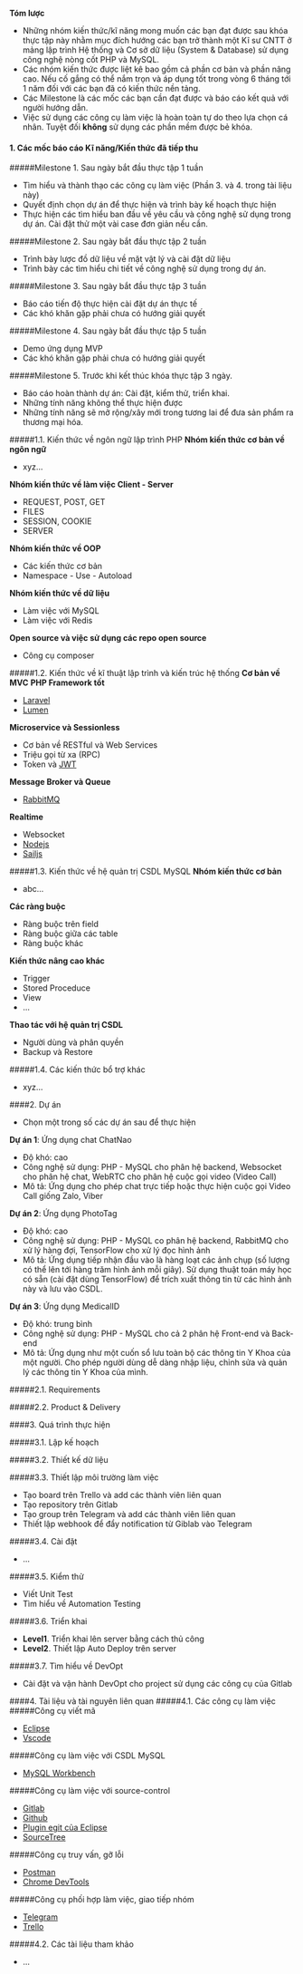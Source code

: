 **Tóm lược**
- Những nhóm kiến thức/kĩ năng mong muốn các bạn đạt được sau khóa thực tập này nhằm mục đích hướng các bạn trở thành một Kĩ sư CNTT ở mảng lập trình Hệ thống và Cơ sở dữ liệu (System & Database) sử dụng công nghệ nòng cốt PHP và MySQL.
- Các nhóm kiến thức được liệt kê bao gồm cả phần cơ bản và phần nâng cao. Nếu cố gắng có thể nắm trọn và áp dụng tốt trong vòng 6 tháng tới 1 năm đối với các bạn đã có kiến thức nền tảng.
- Các Milestone là các mốc các bạn cần đạt được và báo cáo kết quả với người hướng dẫn.
- Việc sử dụng các công cụ làm việc là hoàn toàn tự do theo lựa chọn cá nhân. Tuyệt đối **không** sử dụng các phần mềm được bẻ khóa.

#### 1. Các mốc báo cáo Kĩ năng/Kiến thức đã tiếp thu
#####Milestone 1. Sau ngày bắt đầu thực tập 1 tuần
- Tìm hiểu và thành thạo các công cụ làm việc (Phần 3. và 4. trong tài liệu này)
- Quyết định chọn dự án để thực hiện và trình bày kế hoạch thực hiện
- Thực hiện các tìm hiểu ban đầu về yêu cầu và công nghệ sử dụng trong dự án. Cài đặt thử một vài case đơn giản nếu cần.

#####Milestone 2. Sau ngày bắt đầu thực tập 2 tuần
- Trình bày lược đồ dữ liệu về mặt vật lý và cài đặt dữ liệu
- Trình bày các tìm hiểu chi tiết về công nghệ sử dụng trong dự án.

#####Milestone 3. Sau ngày bắt đầu thực tập 3 tuần
- Báo cáo tiến độ thực hiện cài đặt dự án thực tế
- Các khó khăn gặp phải chưa có hướng giải quyết

#####Milestone 4. Sau ngày bắt đầu thực tập 5 tuần
- Demo ứng dụng MVP
- Các khó khăn gặp phải chưa có hướng giải quyết

#####Milestone 5. Trước khi kết thúc khóa thực tập 3 ngày.
- Báo cáo hoàn thành dự án: Cài đặt, kiểm thử, triển khai.
- Những tính năng không thể thực hiện được
- Những tính năng sẽ mở rộng/xây mới trong tương lai để đưa sản phẩm ra thương mại hóa.


#####1.1. Kiến thức về ngôn ngữ lập trình PHP
**Nhóm kiến thức cơ bản về ngôn ngữ**
- xyz...

**Nhóm kiến thức về làm việc Client - Server**
- REQUEST, POST, GET
- FILES
- SESSION, COOKIE
- SERVER

**Nhóm kiến thức về OOP**
- Các kiến thức cơ bản
- Namespace - Use - Autoload

**Nhóm kiến thức về dữ liệu**
- Làm việc với MySQL
- Làm việc với Redis

**Open source và việc sử dụng các repo open source**
- Công cụ composer

#####1.2. Kiến thức về kĩ thuật lập trình và kiến trúc hệ thống
**Cơ bản về MVC**
**PHP Framework tốt**
- [Laravel](https://laravel.com)
- [Lumen](https://lumen.laravel.com)

**Microservice và Sessionless**
- Cơ bản về RESTful và Web Services
- Triệu gọi từ xa (RPC)
- Token và [JWT](https://jwt.io)

**Message Broker và Queue**
- [RabbitMQ](https://www.rabbitmq.com)

**Realtime**
- Websocket
- [Nodejs](https://nodejs.org)
- [Sailjs](https://sailsjs.com)

#####1.3. Kiến thức về hệ quản trị CSDL MySQL
**Nhóm kiến thức cơ bản**
- abc...

**Các ràng buộc**
- Ràng buộc trên field
- Ràng buộc giữa các table
- Ràng buộc khác

**Kiến thức nâng cao khác**
- Trigger
- Stored Proceduce
- View
- ...

**Thao tác với hệ quản trị CSDL**
- Người dùng và phân quyền
- Backup và Restore

#####1.4. Các kiến thức bổ trợ khác
- xyz...

####2. Dự án
- Chọn một trong số các dự án sau để thực hiện

**Dự án 1**: Ứng dụng chat ChatNao
- Độ khó: cao 
- Công nghệ sử dụng: PHP - MySQL cho phân hệ backend, Websocket cho phân hệ chat, WebRTC cho phân hệ cuộc gọi video (Video Call)
- Mô tả: Ứng dụng cho phép chat trực tiếp hoặc thực hiện cuộc gọi Video Call giống Zalo, Viber

**Dự án 2**: Ứng dụng PhotoTag
- Độ khó: cao
- Công nghệ sử dụng: PHP - MySQL co phân hệ backend, RabbitMQ cho xử lý hàng đợi, TensorFlow cho xử lý đọc hình ảnh
- Mô tả: Ứng dụng tiếp nhận đầu vào là hàng loạt các ảnh chụp (số lượng có thể lên tới hàng trăm hình ảnh mỗi giây). Sử dụng thuật toán máy học có sẵn (cài đặt dùng TensorFlow) để trích xuất thông tin từ các hình ảnh này và lưu vào CSDL.

**Dự án 3**: Ứng dụng MedicalID
- Độ khó: trung bình
- Công nghệ sử dụng: PHP - MySQL cho cả 2 phân hệ Front-end và Back-end
- Mô tả: Ứng dụng như một cuốn sổ lưu toàn bộ các thông tin Y Khoa của một người. Cho phép người dùng dễ dàng nhập liệu, chỉnh sửa và quản lý các thông tin Y Khoa của mình.

#####2.1. Requirements

#####2.2. Product & Delivery

####3. Quá trình thực hiện

#####3.1. Lập kế hoạch

#####3.2. Thiết kế dữ liệu

#####3.3. Thiết lập môi trường làm việc
- Tạo board trên Trello và add các thành viên liên quan
- Tạo repository trên Gitlab
- Tạo group trên Telegram và add các thành viên liên quan
- Thiết lập webhook để đẩy notification từ Giblab vào Telegram

#####3.4. Cài đặt
- ...

#####3.5. Kiểm thử
- Viết Unit Test
- Tìm hiểu về Automation Testing

#####3.6. Triển khai
- **Level1**. Triển khai lên server bằng cách thủ công
- **Level2**. Thiết lập Auto Deploy trên server

#####3.7. Tìm hiểu về DevOpt
- Cài đặt và vận hành DevOpt cho project sử dụng các công cụ của Gitlab

####4. Tài liệu và tài nguyên liên quan
#####4.1. Các công cụ làm việc
#####Công cụ viết mã
- [Eclipse](https://www.eclipse.org) 
- [Vscode](https://code.visualstudio.com/)

#####Công cụ làm việc với CSDL MySQL
- [MySQL Workbench](https://www.mysql.com/products/workbench)

#####Công cụ làm việc với source-control
- [Gitlab](https://gitlab.com) 
- [Github](https://github.com)
- [Plugin egit của Eclipse](https://www.eclipse.org/egit)
- [SourceTree](https://www.sourcetreeapp.com)

#####Công cụ truy vấn, gỡ lỗi
- [Postman](https://www.getpostman.com)
- [Chrome DevTools](https://developers.google.com/web/tools/chrome-devtools)

#####Công cụ phối hợp làm việc, giao tiếp nhóm
- [Telegram](https://telegram.org)
- [Trello](https://trello.com)

#####4.2. Các tài liệu tham khảo
- ...
